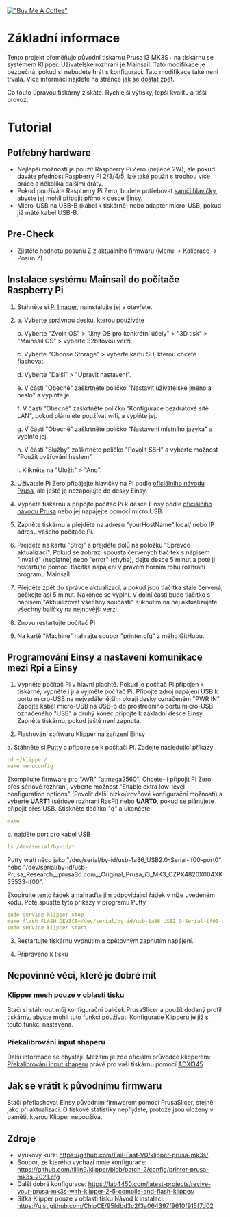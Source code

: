 [!["Buy Me A Coffee"](https://www.buymeacoffee.com/assets/img/custom_images/orange_img.png)](https://www.buymeacoffee.com/cqeta1564)
# Základní informace
Tento projekt přeměňuje původní tiskárnu Prusa i3 MK3S+ na tiskárnu se systémem Klipper. Uživatelské rozhraní je Mainsail. Tato modifikace je bezpečná, pokud si nebudete hrát s konfigurací. Tato modifikace také není trvalá. Více informací najdete na stránce [jak se dostat zpět](https://github.com/cqeta1564/klipperrized-prusa/blob/main/README-CZ.md#jak-se-vrátit-k-původnímu-firmwaru).

Co touto úpravou tiskárny získáte. Rychlejší výtisky, lepší kvalitu a tišší provoz.

# Tutorial

## Potřebný hardware
- Nejlepší možností je použít Raspberry Pi Zero (nejlépe 2W), ale pokud dáváte přednost Raspberry Pi 2/3/4/5, lze také použít s trochou více práce a několika dalšími dráty.
- Pokud používáte Raspberry Pi Zero, budete potřebovat [samčí hlavičky](https://amzn.to/3XND883), abyste jej mohli připojit přímo k desce Einsy.
- Micro-USB na USB-B (kabel k tiskárně) nebo adaptér micro-USB, pokud již máte kabel USB-B.

## Pre-Check
- Zjistěte hodnotu posunu Z z aktuálního firmwaru (Menu -> Kalibrace -> Posun Z).

## Instalace systému Mainsail do počítače Raspberry Pi
1. Stáhněte si [Pi Imager](https://downloads.raspberrypi.org/imager/imager_latest.exe), nainstalujte jej a otevřete.

2. 
	a. Vyberte správnou desku, kterou používáte

	b. Vyberte "Zvolit OS" > "Jiný OS pro konkrétní účely" > "3D tisk" > "Mainsail OS" > vyberte 32bitovou verzi.

	 c. Vyberte "Choose Storage" > vyberte kartu SD, kterou chcete flashovat.

	d. Vyberte "Další" > "Upravit nastavení".

	e. V části "Obecné" zaškrtněte políčko "Nastavit uživatelské jméno a heslo" a vyplňte je.

	f. V části "Obecné" zaškrtněte políčko "Konfigurace bezdrátové sítě LAN", pokud plánujete používat wifi, a vyplňte jej.

	g. V části "Obecné" zaškrtněte políčko "Nastavení místního jazyka" a vyplňte jej.

	h. V části "Služby" zaškrtněte políčko "Povolit SSH" a vyberte možnost "Použít ověřování heslem".

	i. Klikněte na "Uložit" > "Ano".

3. Uživatelé Pi Zero připájejte hlavičky na Pi podle [oficiálního návodu Prusa](https://help.prusa3d.com/en/article/raspberry-pi-zero-w-preparation-and-installation_2180), ale ještě je nezapojujte do desky Einsy.

4. Vypněte tiskárnu a připojte počítač Pi k desce Einsy podle [oficiálního návodu Prusa](https://help.prusa3d.com/en/article/raspberry-pi-zero-w-preparation-and-installation_2180) nebo jej napájejte pomocí micro USB.

5. Zapněte tiskárnu a přejděte na adresu "yourHostName".local/ nebo IP adresu vašeho počítače Pi.

6. Přejděte na kartu "Stroj" a přejděte dolů na položku "Správce aktualizací". Pokud se zobrazí spousta červených tlačítek s nápisem "invalid" (neplatné) nebo "error" (chyba), dejte desce 5 minut a poté ji restartujte pomocí tlačítka napájení v pravém horním rohu rozhraní programu Mainsail.

7. Přejděte zpět do správce aktualizací, a pokud jsou tlačítka stále červená, počkejte asi 5 minut. Nakonec se vyplní. V dolní části bude tlačítko s nápisem "Aktualizovat všechny součásti" Kliknutím na něj aktualizujete všechny balíčky na nejnovější verzi.

8. Znovu restartujte počítač Pi

9. Na kartě "Machine" nahrajte soubor "printer.cfg" z mého GitHubu.

## Programování Einsy a nastavení komunikace mezi Rpi a Einsy
1. Vypněte počítač Pi v hlavní plachtě. Pokud je počítač Pi připojen k tiskárně, vypněte i ji a vyjměte počítač Pi. Připojte zdroj napájení USB k portu micro-USB na nejvzdálenějším okraji desky označeném "PWR IN". Zapojte kabel micro-USB na USB-b do prostředního portu micro-USB označeného "USB" a druhý konec připojte k základní desce Einsy. Zapněte tiskárnu, pokud ještě není zapnutá.

2. Flashování softwaru Klipper na zařízení Einsy

a. Stáhněte si [Putty](https://www.chiark.greenend.org.uk/~sgtatham/putty/latest.html) a připojte se k počítači Pi. Zadejte následující příkazy  

   ```yml
   cd ~/klipper/
   make menuconfig   
   ```
   
Zkompilujte firmware pro "AVR" "atmega2560". Chcete-li připojit Pi Zero přes sériové rozhraní, vyberte možnost "Enable extra low-level configuration options" (Povolit další nízkoúrovňové konfigurační možnosti) a vyberte **UART1** (sériové rozhraní RasPi) nebo **UART0**, pokud se plánujete připojit přes USB.
   Stiskněte tlačítko "q" a ukončete

   ```yml
   make
   ```

b. najděte port pro kabel USB

   ```yml
   ls /dev/serial/by-id/*
   ```

Putty vrátí něco jako "/dev/serial/by-id/usb-1a86_USB2.0-Serial-if00-port0" nebo "/dev/serial/by-id/usb-Prusa_Research__prusa3d.com__Original_Prusa_i3_MK3_CZPX4820X004XK35533-if00".
	
Zkopírujte tento řádek a nahraďte jím odpovídající řádek v níže uvedeném kódu. Poté spusťte tyto příkazy v programu Putty
	
   ```yml
   sudo service klipper stop
   make flash FLASH_DEVICE=/dev/serial/by-id/usb-1a86_USB2.0-Serial-if00-port0
   sudo service klipper start
   ```

3. Restartujte tiskárnu vypnutím a opětovným zapnutím napájení.
   
4. Připraveno k tisku

## Nepovinné věci, které je dobré mít

### Klipper mesh pouze v oblasti tisku
Stačí si stáhnout můj konfigurační balíček PrusaSlicer a použít dodaný profil tiskárny, abyste mohli tuto funkci používat. Konfigurace Klipperu je již s touto funkcí nastavena.


### Překalibrování input shaperu
Další informace se chystají. Mezitím je zde oficiální průvodce klipperem: [Překalibrování input shaperu](https://www.klipper3d.org/Resonance_Compensation.html) právě pro vaši tiskárnu pomocí [ADXl345](https://amzn.to/3XMmTZa)


## Jak se vrátit k původnímu firmwaru
Stačí přeflashovat Einsy původním firmwarem pomocí PrusaSlicer, stejně jako při aktualizaci. O tiskové statistiky nepřijdete, protože jsou uloženy v paměti, kterou Klipper nepoužívá.

## Zdroje
- Výukový kurz: https://github.com/Fail-Fast-V0/klipper-prusa-mk3s/
- Soubor, ze kterého vychází moje konfigurace: https://github.com/tillin9/klipper/blob/patch-2/config/printer-prusa-mk3s-2021.cfg
- Další dobrá konfigurace: https://lab4450.com/latest-projects/revive-your-prusa-mk3s-with-klipper-2-5-compile-and-flash-klipper/
- Síťka Klipper pouze v oblasti tisku Návod k instalaci: https://gist.github.com/ChipCE/95fdbd3c2f3a064397f9610f915f7d02
